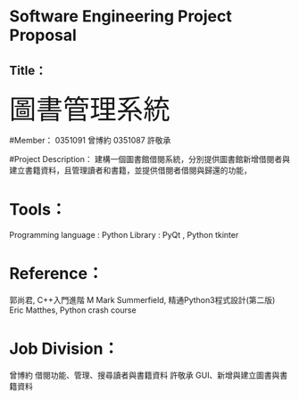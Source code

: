 # Software Engineering Project Proposal

<h2>Title：</h2>
<p><font size = "12">圖書管理系統</font></p>

#Member：
0351091 曾博約
0351087 許敬承

#Project Description：
建構一個圖書館借閱系統，分別提供圖書館新增借閱者與建立書籍資料，且管理讀者和書籍，並提供借閱者借閱與歸還的功能，


# Tools：
Programming language : Python 
Library : PyQt , Python tkinter


# Reference：
郭尚君, C++入門進階 M
Mark Summerfield, 精通Python3程式設計(第二版)
Eric Matthes, Python crash course

<h1>Job Division：</h1>
曾博約	借閱功能、管理、搜尋讀者與書籍資料
許敬承	GUI、新增與建立圖書與書籍資料
